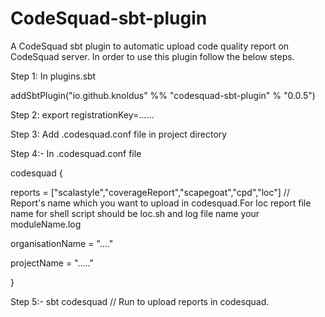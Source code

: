 # CodeSquad-sbt-plugin
A CodeSquad sbt plugin to automatic upload code quality report on CodeSquad server. In order to use this plugin follow the below steps.

Step 1: In plugins.sbt

addSbtPlugin("io.github.knoldus" %% "codesquad-sbt-plugin" % "0.0.5")

Step 2: export registrationKey=......

Step 3: Add .codesquad.conf file in project directory

Step 4:- In .codesquad.conf file

codesquad
  {

reports = ["scalastyle","coverageReport","scapegoat","cpd","loc"] // Report's name which you want to upload in codesquad.For loc report file name for shell script should be loc.sh and log file name your moduleName.log

organisationName = "...."

projectName = "....."

}

Step 5:- sbt codesquad  // Run to upload reports in codesquad.
